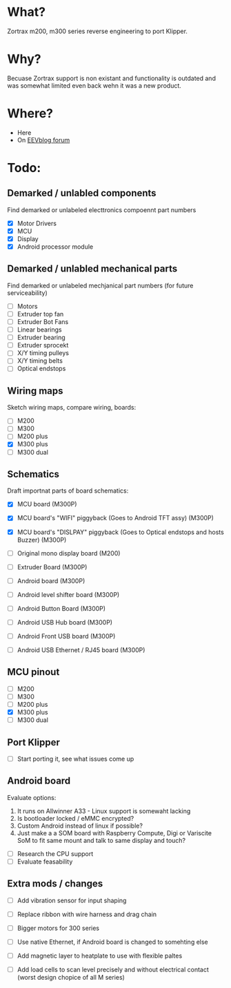 # What?
Zortrax m200, m300 series reverse engineering to port Klipper.

# Why?
Becuase Zortrax support is non existant and functionality is outdated and was somewhat limited even back wehn it was a new product.

# Where?
 - Here
 - On [EEVblog forum](https://www.eevblog.com/forum/3d-printing/hack-zortrax-driver-board-port-klipper/)

# Todo:
## Demarked / unlabled components
Find demarked or unlabeled electtronics compoennt part numbers
- [x] Motor Drivers
- [x] MCU
- [x] Display
- [x] Android processor module

## Demarked / unlabled mechanical parts
Find demarked or unlabeled mechjanical part numbers (for future serviceability)
- [ ] Motors
- [ ] Extruder top fan
- [ ] Extruder Bot Fans
- [ ] Linear bearings
- [ ] Extruder bearing
- [ ] Extruder sprocekt
- [ ] X/Y timing pulleys
- [ ] X/Y timing belts
- [ ] Optical endstops

## Wiring maps
Sketch wiring maps, compare wiring, boards:
- [ ] M200
- [ ] M300
- [ ] M200 plus
- [x] M300 plus
- [ ] M300 dual

## Schematics
Draft importnat parts of board schematics:
- [x] MCU board (M300P)
- [x] MCU board's "WIFI" piggyback (Goes to Android TFT assy)  (M300P)
- [x] MCU board's "DISLPAY" piggyback (Goes to Optical endstops and hosts Buzzer)  (M300P)
- [ ] Original mono display board (M200)
- [ ] Extruder Board (M300P)
- [ ] Android board (M300P)
- [ ] Android level shifter board (M300P)
- [ ] Android Button Board (M300P)
- [ ] Android USB Hub board (M300P)
- [ ] Android Front USB board (M300P)
- [ ] Android USB Ethernet / RJ45 board (M300P)


## MCU pinout
- [ ] M200
- [ ] M300
- [ ] M200 plus
- [x] M300 plus
- [ ] M300 dual

## Port Klipper
- [ ] Start porting it, see what issues come up

## Android board
Evaluate options:
1. It runs on Allwinner A33 - Linux support is somewaht lacking
2. Is bootloader locked / eMMC encrypted?
3. Custom Android instead of linux if possible?
4. Just make a a SOM board with Raspberry Compute, Digi or Variscite SoM to fit same mount and talk to same display and touch?

- [ ] Research the CPU support
- [ ] Evaluate feasability

## Extra mods / changes
- [ ] Add vibration sensor for input shaping
- [ ] Replace ribbon with wire harness and drag chain
- [ ] Bigger motors for 300 series
- [ ] Use native Ethernet, if Android board is changed to somehting else
- [ ] Add magnetic layer to heatplate to use with flexible paltes
- [ ] Add load cells to scan level precisely and without electrical contact (worst design chopice of all M series)
      
